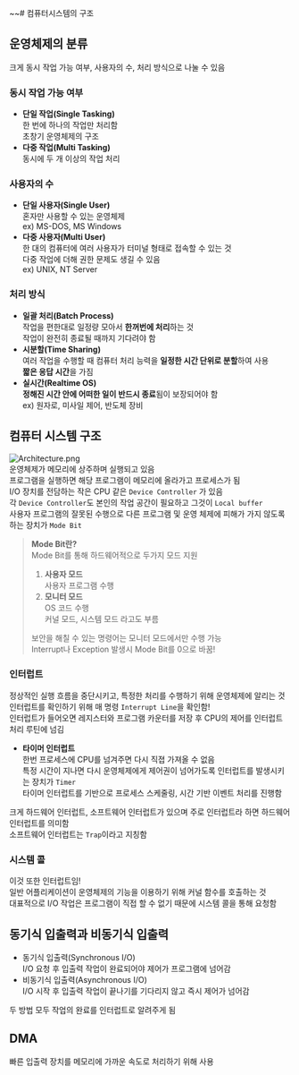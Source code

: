 ~~# 컴퓨터시스템의 구조

## 운영체제의 분류

크게 동시 작업 가능 여부, 사용자의 수, 처리 방식으로 나눌 수 있음

### 동시 작업 가능 여부

- **단일 작업(Single Tasking)**  
  한 번에 하나의 작업만 처리함  
  초창기 운영체제의 구조
- **다중 작업(Multi Tasking)**  
  동시에 두 개 이상의 작업 처리

### 사용자의 수

- **단일 사용자(Single User)**  
  혼자만 사용할 수 있는 운영체제  
  ex) MS-DOS, MS Windows
- **다중 사용자(Multi User)**  
  한 대의 컴퓨터에 여러 사용자가 터미널 형태로 접속할 수 있는 것  
  다중 작업에 더해 권한 문제도 생길 수 있음  
  ex) UNIX, NT Server

### 처리 방식

- **일괄 처리(Batch Process)**  
  작업을 편한대로 일정량 모아서 **한꺼번에 처리**하는 것  
  작업이 완전히 종료될 때까지 기다려야 함
- **시분할(Time Sharing)**  
  여러 작업을 수행할 때 컴퓨터 처리 능력을 **일정한 시간 단위로 분할**하여 사용  
  **짧은 응답 시간**을 가짐
- **실시간(Realtime OS)**  
  **정해진 시간 안에 어떠한 일이 반드시 종료**됨이 보장되어야 함  
  ex) 원자로, 미사일 제어, 반도체 장비

## 컴퓨터 시스템 구조

![Architecture.png](img/Architecture.png)  
운영체제가 메모리에 상주하며 실행되고 있음  
프로그램을 실행하면 해당 프로그램이 메모리에 올라가고 프로세스가 됨  
I/O 장치를 전담하는 작은 CPU 같은 `Device Controller` 가 있음  
각 `Device Controller`도 본인의 작업 공간이 필요하고 그것이 `Local buffer`  
사용자 프로그램의 잘못된 수행으로 다른 프로그램 및 운영 체제에 피해가 가지 않도록 하는 장치가 `Mode Bit`

> **Mode Bit란?**  
> Mode Bit를 통해 하드웨어적으로 두가지 모드 지원
> 1. **사용자 모드**  
     사용자 프로그램 수행
> 2. **모니터 모드**  
     OS 코드 수행  
     커널 모드, 시스템 모드 라고도 부름
>
> 보안을 해칠 수 있는 명령어는 모니터 모드에서만 수행 가능  
> Interrupt나 Exception 발생시 Mode Bit를 0으로 바꿈!

### 인터럽트

정상적인 실행 흐름을 중단시키고, 특정한 처리를 수행하기 위해 운영체제에 알리는 것  
인터럽트를 확인하기 위해 매 명령 `Interrupt Line`을 확인함!  
인터럽트가 들어오면 레지스터와 프로그램 카운터를 저장 후 CPU의 제어를 인터럽트 처리 루틴에 넘김

- **타이머 인터럽트**  
  한번 프로세스에 CPU를 넘겨주면 다시 직졉 가져올 수 없음  
  특정 시간이 지나면 다시 운영체제에게 제어권이 넘어가도록 인터럽트를 발생시키는 장치가 `Timer`  
  타이머 인터럽트를 기반으로 프로세스 스케줄링, 시간 기반 이벤트 처리를 진행함

크게 하드웨어 인터럽트, 소프트웨어 인터럽트가 있으며 주로 인터럽트라 하면 하드웨어 인터럽트를 의미함  
소프트웨어 인터럽트는 `Trap`이라고 지칭함

### 시스템 콜

이것 또한 인터럽트임!  
일반 어플리케이션이 운영체제의 기능을 이용하기 위해 커널 함수를 호출하는 것  
대표적으로 I/O 작업은 프로그램이 직접 할 수 없기 때문에 시스템 콜을 통해 요청함

## 동기식 입출력과 비동기식 입출력

- 동기식 입출력(Synchronous I/O)  
  I/O 요청 후 입출력 작업이 완료되어야 제어가 프로그램에 넘어감
- 비동기식 입출력(Asynchronous I/O)  
  I/O 시작 후 입출력 작업이 끝나기를 기다리지 않고 즉시 제어가 넘어감

두 방법 모두 작업의 완료를 인터럽트로 알려주게 됨

## DMA

빠른 입출력 장치를 메모리에 가까운 속도로 처리하기 위해 사용